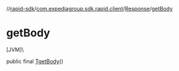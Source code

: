 //[rapid-sdk](../../../index.md)/[com.expediagroup.sdk.rapid.client](../index.md)/[Response](index.md)/[getBody](get-body.md)

# getBody

[JVM]\

public final [T](index.md)[getBody](get-body.md)()
